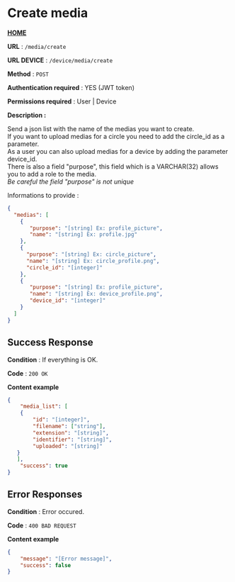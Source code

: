 # Create media
**[HOME](../README.md)**

**URL** : `/media/create`

**URL DEVICE** : `/device/media/create`

**Method** : `POST`

**Authentication required** : YES (JWT token)

**Permissions required** : User | Device

**Description :**

Send a json list with the name of the medias you want to create.<br/>
If you want to upload medias for a circle you need to add the circle_id as a parameter.<br/>
As a user you can also upload medias for a device by adding the parameter device_id.<br/>
There is also a field "purpose", this field which is a VARCHAR(32) allows you to add a role to the media.<br/>
*Be careful the field "purpose" is not unique*


Informations to provide :

```json
{
  "medias": [
    {
       "purpose": "[string] Ex: profile_picture",
       "name": "[string] Ex: profile.jpg"
    }, 
    {
      "purpose": "[string] Ex: circle_picture",
      "name": "[string] Ex: circle_profile.png",
      "circle_id": "[integer]"
    },
    {
       "purpose": "[string] Ex: profile_picture",
       "name": "[string] Ex: device_profile.png",
       "device_id": "[integer]"
    }
  ]
}
```

## Success Response

**Condition** : If everything is OK.

**Code** : `200 OK`

**Content example**

```json
{
    "media_list": [
    {
        "id": "[integer]",
        "filename": ["string"],
        "extension": "[string]",
        "identifier": "[string]",
        "uploaded": "[string]"
   }
   ],
    "success": true
}
```

## Error Responses

**Condition** : Error occured.

**Code** : `400 BAD REQUEST`

**Content example**

```json
{
    "message": "[Error message]",
    "success": false
}
```